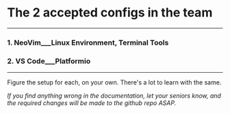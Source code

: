 # The 2 accepted configs in the team
---
### 1. NeoVim___Linux Environment, Terminal Tools
### 2. VS Code___Platformio
---

Figure the setup for each, on your own. There's a lot to learn with the same.

*If you find anything wrong in the documentation, let your seniors know, and the required changes will be made to the github repo ASAP.*
